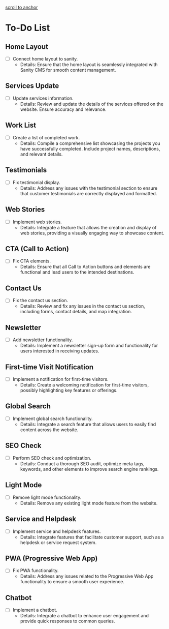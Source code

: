 <a href="#anchor" onclick="lenis.scrollTo('#anchor')">scroll to anchor</a>

# To-Do List

## Home Layout

- [ ] Connect home layout to sanity.
  - Details: Ensure that the home layout is seamlessly integrated with Sanity CMS for smooth content management.

## Services Update

- [ ] Update services information.
  - Details: Review and update the details of the services offered on the website. Ensure accuracy and relevance.

## Work List

- [ ] Create a list of completed work.
  - Details: Compile a comprehensive list showcasing the projects you have successfully completed. Include project names, descriptions, and relevant details.

## Testimonials

- [ ] Fix testimonial display.
  - Details: Address any issues with the testimonial section to ensure that customer testimonials are correctly displayed and formatted.

## Web Stories

- [ ] Implement web stories.
  - Details: Integrate a feature that allows the creation and display of web stories, providing a visually engaging way to showcase content.

## CTA (Call to Action)

- [ ] Fix CTA elements.
  - Details: Ensure that all Call to Action buttons and elements are functional and lead users to the intended destinations.

## Contact Us

- [ ] Fix the contact us section.
  - Details: Review and fix any issues in the contact us section, including forms, contact details, and map integration.

## Newsletter

- [ ] Add newsletter functionality.
  - Details: Implement a newsletter sign-up form and functionality for users interested in receiving updates.

## First-time Visit Notification

- [ ] Implement a notification for first-time visitors.
  - Details: Create a welcoming notification for first-time visitors, possibly highlighting key features or offerings.

## Global Search

- [ ] Implement global search functionality.
  - Details: Integrate a search feature that allows users to easily find content across the website.

## SEO Check

- [ ] Perform SEO check and optimization.
  - Details: Conduct a thorough SEO audit, optimize meta tags, keywords, and other elements to improve search engine rankings.

## Light Mode

- [ ] Remove light mode functionality.
  - Details: Remove any existing light mode feature from the website.

## Service and Helpdesk

- [ ] Implement service and helpdesk features.
  - Details: Integrate features that facilitate customer support, such as a helpdesk or service request system.

## PWA (Progressive Web App)

- [ ] Fix PWA functionality.
  - Details: Address any issues related to the Progressive Web App functionality to ensure a smooth user experience.

## Chatbot

- [ ] Implement a chatbot.
  - Details: Integrate a chatbot to enhance user engagement and provide quick responses to common queries.
